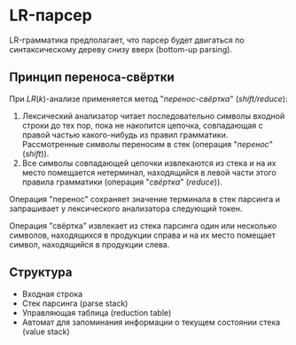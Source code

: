 # LR-парсер

LR-грамматика предполагает, что парсер будет двигаться по синтаксическому 
дереву снизу вверх (bottom-up parsing).

## Принцип переноса-свёртки

При $LR(k)$-анализе применяется метод "*перенос-свёртка*" (*shift/reduce*):

1. Лексический анализатор читает последовательно символы входной строки до тех 
   пор, пока не накопится цепочка, совпадающая с правой частью какого-нибудь из 
   правил грамматики. Рассмотренные символы переносим в стек (операция 
   "*перенос*" (*shift*)).
2. Все символы совпадающей цепочки извлекаются из стека и на их место 
   помещается нетерминал, находящийся в левой части этого правила грамматики 
   (операция "*свёртка*" (*reduce*)).

Операция "перенос" сохраняет значение терминала в стек парсинга и запрашивает 
у лексического анализатора следующий токен.

Операция "свёртка" извлекает из стека парсинга один или несколько символов, 
находящихся в продукции справа и на их место помещает символ, находящийся в 
продукции слева.

## Структура

- Входная строка
- Стек парсинга (parse stack)
- Управляющая таблица (reduction table)
- Автомат для запоминания информации о текущем состоянии стека (value stack)
